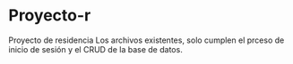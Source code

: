 # Proyecto-r
Proyecto de residencia
Los archivos existentes, solo cumplen el prceso de inicio de sesión y el CRUD de la base de datos.
